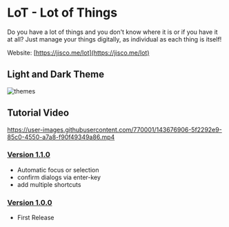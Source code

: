 # LoT - Lot of Things
Do you have a lot of things and you don't know where it is or if you have it at all?
Just manage your things digitally, as individual as each thing is itself!

Website: [https://jisco.me/lot](https://jisco.me/lot)

## Light and Dark Theme
![themes](https://user-images.githubusercontent.com/770001/143676896-e73e9968-c4fa-4cbe-9c48-2f0da197f900.png)

## Tutorial Video
https://user-images.githubusercontent.com/770001/143676906-5f2292e9-85c0-4550-a7a8-f90f49349a86.mp4

### <a href="https://github.com/Jisco/LotOfThings/blob/main/v1.1.0.md">Version 1.1.0</a>
* Automatic focus or selection
* confirm dialogs via enter-key
* add multiple shortcuts

### <a href="https://github.com/Jisco/LotOfThings/blob/main/v1.0.0.md">Version 1.0.0</a>
* First Release
